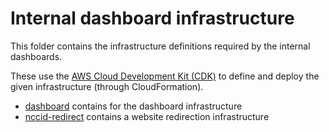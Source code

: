 # Internal dashboard infrastructure

This folder contains the infrastructure definitions required by the internal dashboards.

These use the [AWS Cloud Development Kit (CDK)](https://aws.amazon.com/cdk/) to define and deploy
the given infrastructure (through CloudFormation).

* [dashboard](dashboard/README.md) contains for the dashboard infrastructure
* [nccid-redirect](nccid-redirect/README.md) contains a website redirection infrastructure
